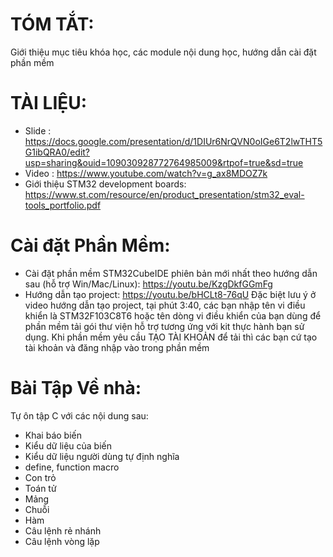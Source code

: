 # TÓM TẮT:
Giới thiệu mục tiêu khóa học, các module nội dung học, hướng dẫn cài đặt phần mềm 

# TÀI LIỆU:
- Slide : https://docs.google.com/presentation/d/1DIUr6NrQVN0oIGe6T2lwTHT5G1ibQRA0/edit?usp=sharing&ouid=109030928772764985009&rtpof=true&sd=true
- Video : https://www.youtube.com/watch?v=g_ax8MDOZ7k
- Giới thiệu STM32 development boards: https://www.st.com/resource/en/product_presentation/stm32_eval-tools_portfolio.pdf

# Cài đặt Phần Mềm: 
- Cài đặt phần mềm STM32CubeIDE phiên bản mới nhất theo hướng dẫn sau (hỗ trợ Win/Mac/Linux): https://youtu.be/KzgDkfGGmFg
- Hướng dẫn tạo project: https://youtu.be/bHCLt8-76qU
  Đặc biệt lưu ý ở video hướng dẫn tạo project, tại phút 3:40, các bạn nhập tên vi điều khiển là STM32F103C8T6 hoặc tên dòng vi điều khiển của bạn
  dùng để phần mềm tải gói thư viện hỗ trợ tương ứng với kit thực hành bạn sử dụng. Khi phần mềm yêu cầu TẠO TÀI KHOẢN để tải thì các bạn cứ tạo tài khoản và đăng nhập vào trong phần mềm

# Bài Tập Về nhà:
Tự ôn tập C với các nội dung sau:
- Khai báo biến
- Kiểu dữ liệu của biến
- Kiểu dữ liệu người dùng tự định nghĩa
- define, function macro
- Con trỏ
- Toán tử
- Mảng
- Chuỗi
- Hàm
- Câu lệnh rẻ nhánh
- Câu lệnh vòng lặp
